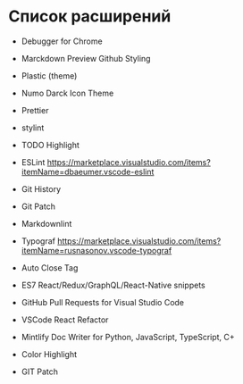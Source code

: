 # Список расширений

-   Debugger for Chrome
-   Marckdown Preview Github Styling
-   Plastic (theme)
-   Numo Darck Icon Theme
-   Prettier
-   stylint
-   TODO Highlight
-   ESLint https://marketplace.visualstudio.com/items?itemName=dbaeumer.vscode-eslint
-   Git History
-   Git Patch
-   Markdownlint
-   Typograf https://marketplace.visualstudio.com/items?itemName=rusnasonov.vscode-typograf
-   Auto Close Tag
-   ES7 React/Redux/GraphQL/React-Native snippets
-   GitHub Pull Requests for Visual Studio Code
-   VSCode React Refactor

-   Mintlify Doc Writer for Python, JavaScript, TypeScript, C+
-   Color Highlight
-   GIT Patch
